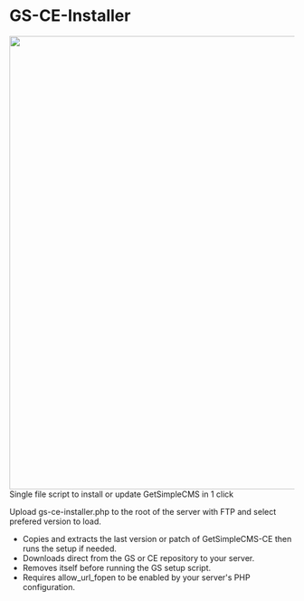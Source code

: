 # GS-CE-Installer
<img src="https://user-images.githubusercontent.com/119761508/210095438-9136c0e9-b00b-4bd2-bfd5-46e01432239a.png" width="800">
Single file script to install or update GetSimpleCMS in 1 click

Upload gs-ce-installer.php to the root of the server with FTP and select prefered version to load.

- Copies and extracts the last version or patch of GetSimpleCMS-CE then runs the setup if needed.
- Downloads direct from the GS or CE repository to your server.
- Removes itself before running the GS setup script.
- Requires allow_url_fopen to be enabled by your server's PHP configuration.
